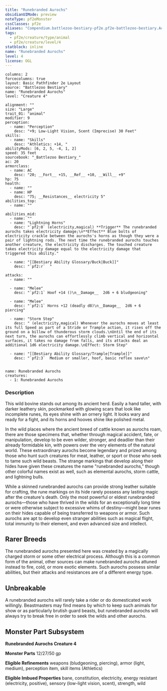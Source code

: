 ```yaml
---
title: "Runebranded Aurochs"
obsidianUIMode: preview
noteType: pf2eMonster
cssClasses: pf2e
aliases: "Compendium.battlezoo-bestiary-pf2e.pf2e-battlezoo-bestiary.Actor.D2DbzwcFr16eJrfl" 
tags:
  - pf2e/creature/type/animal
  - pf2e/creature/level/4
statblock: inline
name: "Runebranded Aurochs"
level: 4
license: OGL
---
```


```statblock
columns: 2
forcecolumns: true
layout: Basic Pathfinder 2e Layout
source: "Battlezoo Bestiary"
name: "Runebranded Aurochs"
level: "Creature 4"

alignment: ""
size: "Large"
trait_01: "animal"
modifier: 9
perception:
  - name: "Perception"
    desc: "+9; Low-Light Vision, Scent (Imprecise) 30 Feet"
skills:
  - name: "Skills"
    desc: "Athletics: +14, "
abilityMods: [6, 2, 5, -4, 1, 2]
speed: 35 feet
sourcebook: "_Battlezoo Bestiary_"
ac: 20
armorclass:
  - name: AC
    desc: "20; __Fort__ +15, __Ref__ +10, __Will__ +9"
hp: 75
health:
  - name: ""
  - name: HP
    desc: "75; __Resistances__ electricity 5"
abilities_top:
  - name: ""

abilities_mid:
  - name: ""
  - name: "Lightning Horns"
    desc: "`pf2:0` (electricity,magical) **Trigger** The runebranded aurochs takes electricity damage;\n**Effect** Blue bolts of electricity crackle between the aurochs's horns as though they were a pair of lightning rods. The next time the runebranded aurochs touches another creature, the electricity discharges. The touched creature takes electricity damage equal to the electricity damage that triggered this ability."

  - name: "[[Bestiary Ability Glossary/Buck|Buck]]"
    desc: "`pf2:r`  "

attacks:
  - name: ""

  - name: "Melee"
    desc: "`pf2:1` Hoof +14 ()\n__Damage__  2d6 + 6 bludgeoning"

  - name: "Melee"
    desc: "`pf2:1` Horns +12 (deadly d8)\n__Damage__  2d6 + 6 piercing"

  - name: "Storm Step"
    desc: " (electricity,magical) Whenever the aurochs moves at least its full Speed as part of a Stride or Trample action, it rises off the ground on a billow of thunderous storm clouds.\nUntil the end of its next turn, the aurochs can effortlessly climb vertical and horizontal surfaces, it takes no damage from falls, and its attacks deal an additional 1d6 electricity damage.\nEffect: Storm Step"

  - name: "[[Bestiary Ability Glossary/Trample|Trample]]"
    desc: "`pf2:3`  Medium or smaller, hoof, basic reflex save\n"
 
```

```encounter-table
name: Runebranded Aurochs
creatures:
  - 1: Runebranded Aurochs
```


### Description
This wild bovine stands out among its ancient herd. Easily a hand taller, with darker leathery skin, pockmarked with glowing scars that look like incomplete runes, its eyes shine with an ornery light. It looks wary and ready for a fight, and its horns and hooves shine like polished metal.

In the wild places where the ancient breed of cattle known as aurochs roam, there are those specimens that, whether through magical accident, fate, or manipulation, develop to be even wilder, stronger, and deadlier than their already formidable kin, with powers over the very elements of the natural world. These extraordinary aurochs become legendary and prized among those who hunt such creatures for meat, leather, or sport or those who seek to tame such wild beasts. The strange markings that develop along their hides have given these creatures the name "runebranded aurochs," though other colorful names exist as well, such as elemental aurochs, storm cattle, and lightning bulls.

While a skinned runebranded aurochs can provide strong leather suitable for crafting, the rune markings on its hide rarely possess any lasting magic after the creature's death. Only the most powerful or eldest runebranded aurochs—those who have thrived in the wilds for an exceptionally long time or were otherwise subject to excessive whims of destiny—might bear runes on their hides capable of being transferred to weapons or armor. Such aurochs are apt to develop even stranger abilities such as magical flight, total immunity to their element, and even advanced size and intellect.

## Rarer Breeds

The runebranded aurochs presented here was created by a magically charged storm or some other electrical process. Although this is a common form of the animal, other sources can make runebranded aurochs attuned instead to fire, cold, or more exotic elements. Such aurochs possess similar abilities, but their attacks and resistances are of a different energy type.

## Unbreakable

A runebranded aurochs will rarely take a rider or do domesticated work willingly. Beastmasters may find means by which to keep such animals for show or as particularly brutish guard beasts, but runebranded aurochs will always try to break free in order to seek the wilds and other aurochs.

## Monster Part Subsystem

**Runebranded Aurochs Creature 4**

**Monster Parts** 12/27/50 gp

**Eligible Refinements** weapons (bludgeoning, piercing), armor (light, medium), perception item, skill items (Athletics)

**Eligible Imbued Properties** bane, constitution, electricity, energy resistant (electricity, positive), sensory (low-light vision, scent), strength, wild
